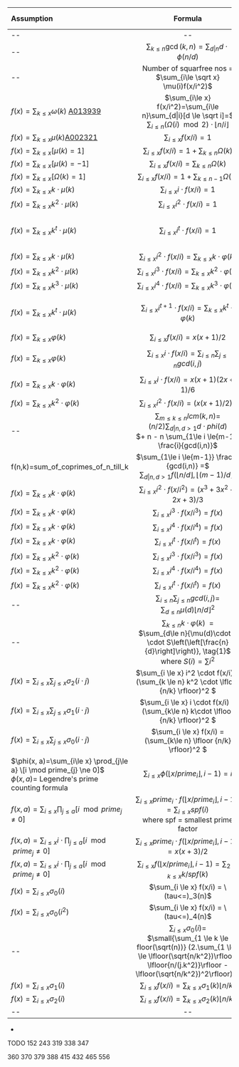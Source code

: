 

| Assumption       | Formula                     | LHS Time  | RHS Time  | LHS Space  | RHS Space|Remarks|
|:-------------    |:---------------------------:| ---------:| ---------:|-----------:|---------:|------:|
| --|--|--|--|--|--|--|
| --|$\sum_{k\le n} \gcd(k,n) = \sum_{d\|n} d\cdot\phi(n/d)$|--|--|--|--|--|
| --|Number of  squarfree nos = $\sum_{i\le \sqrt x} \mu(i)f(x/i^2)$|--|--|--|--|--|
| $f(x)=\sum_{k\le x} \omega(k)$ [A013939](https://oeis.org/A013939) |$\sum_{i\le x} f(x/i^2)=\sum_{i\le n}\sum_{d\|i}[d \le \sqrt i]=$</br>$\sum_{i\le n}(\Omega(i) \mod 2)\cdot \lfloor{n/i}\rfloor$|$O(n^{3/4})$|--|--|--|--|
| $f(x)=\sum_{k\le x} \mu(k)$[A002321](https://oeis.org/A002321)|$\sum_{i\le x} f(x/i)=1$|$O(n^{3/4})$|$O(1)$|--|--|--|
| $f(x)=\sum_{k\le x} [\mu(k)=1]$|$\sum_{i\le x} f(x/i) = 1 + \sum_{k \le n} \Omega(k)$|--|--|--|--|--|
| $f(x)=\sum_{k\le x} [\mu(k)=-1]$|$\sum_{i\le x} f(x/i) = \sum_{k \le n} \Omega(k)$|--|--|--|--|--|
| $f(x)=\sum_{k\le x} [\Omega(k)=1]$|$\sum_{i\le x} f(x/i) = 1 + \sum_{k \le n-1} \Omega(k)$|--|--|--|--|--|
| $f(x)=\sum_{k\le x} k \cdot \mu(k)$|$\sum_{i\le x} i \cdot f(x/i)=1$|$O(n^{3/4})$|$O(1)$|--|--|--|
| $f(x)=\sum_{k\le x} k^2 \cdot \mu(k)$|$\sum_{i\le x} i^2 \cdot f(x/i)=1$|$O(n^{3/4})$|$O(1)$|--|--|--|
| $f(x)=\sum_{k\le x} k^t \cdot \mu(k)$|$\sum_{i\le x} i^t \cdot f(x/i)=1$|$O(n^{3/4})$|$O(1)$|--|--|holds for any arbitary integer $t$|
| $f(x)=\sum_{k\le x} k \cdot \mu(k)$|$\sum_{i\le x} i^2 \cdot f(x/i)=\sum_{k\le x} k\cdot\varphi(k)$|--|--|--|--|--|
| $f(x)=\sum_{k\le x} k^2 \cdot \mu(k)$|$\sum_{i\le x} i^3 \cdot f(x/i)=\sum_{k\le x} k^2\cdot\varphi(k)$|--|--|--|--|--|
| $f(x)=\sum_{k\le x} k^3 \cdot \mu(k)$|$\sum_{i\le x} i^4 \cdot f(x/i)=\sum_{k\le x} k^3\cdot\varphi(k)$|--|--|--|--|--|
| $f(x)=\sum_{k\le x} k^t \cdot \mu(k)$|$\sum_{i\le x} i^{t+1} \cdot f(x/i)=\sum_{k\le x} k^t\cdot\varphi(k)$|--|--|--|--|holds for any arbitary integer $t$|
| $f(x)=\sum_{k\le x} \varphi(k)$|$\sum_{i \le x}f(x/i)=x(x+1)/2$ |$O(n^{3/4})$|$O(1)$|--|--|--|
| $f(x)=\sum_{k\le x} \varphi(k)$|$\sum_{i \le x} i \cdot f(x/i)=\sum_{i\le n}\sum_{j\le n} gcd(i,j)$|$O(n^{3/4})$|--|--|--|[PE 625][GCDEX2][PE351]|
| $f(x)=\sum_{k\le x} k\cdot\varphi(k)$ |$\sum_{i \le x} i \cdot f(x/i)=x(x+1)(2x+1)/6$|$O(n^{3/4})$|$O(1)$|--|--|[PE 448]|
| $f(x)=\sum_{k\le x} k^2\cdot\varphi(k)$|$\sum_{i \le x} i^2 \cdot f(x/i)=(x(x+1)/2)^2$|$O(n^{3/4})$|$O(1)$|--|--|--|
| --|$\sum_{m\le k\le n} lcm(k,n) =$ <br /> $(n/2) \sum_{d\|n, d > 1} d \cdot phi(d)$ <br /> $+ n - n \sum_{1\le i \le{m-1}} \frac{i}{gcd(i,n)}$|--|--|--|--|[ADDLCM]|
| f(n,k)=sum_of_coprimes_of_n_till_k|$\sum_{1\le i \le{m-1}} \frac{i}{gcd(i,n)} =$ <br /> $\sum_{d\|n, d > 1} f(\lfloor {n/d} \rfloor, \lfloor {(m-1)/d} \rfloor)$|--|--|--|--|[ADDLCM]|
| $f(x)=\sum_{k\le x} k\cdot\varphi(k)$|$\sum_{i \le x} i^2 \cdot f(x/i^2)=(x^3+3x^2+2x+3)/3$|$O(n^{3/4})$|$O(1)$|--|--|--|
| $f(x)=\sum_{k\le x} k\cdot\varphi(k)$|$\sum_{i \le x} i^3 \cdot f(x/i^3)=f(x)$|--|--|--|--|--|
| $f(x)=\sum_{k\le x} k\cdot\varphi(k)$|$\sum_{i \le x} i^4 \cdot f(x/i^4)=f(x)$|--|--|--|--|--|
| $f(x)=\sum_{k\le x} k\cdot\varphi(k)$|$\sum_{i \le x} i^t \cdot f(x/i^t)=f(x)$|--|--|--|--|--|
| $f(x)=\sum_{k\le x} k^2\cdot\varphi(k)$|$\sum_{i \le x} i^3 \cdot f(x/i^3)=f(x)$|--|--|--|--|--|
| $f(x)=\sum_{k\le x} k^2\cdot\varphi(k)$|$\sum_{i \le x} i^4 \cdot f(x/i^4)=f(x)$|--|--|--|--|--|
| $f(x)=\sum_{k\le x} k^2\cdot\varphi(k)$|$\sum_{i \le x} i^t \cdot f(x/i^t)=f(x)$|--|--|--|--|--|
| --|$\sum_{i\le n}\sum_{j\le n} gcd(i,j) =$ <br /> $\sum_{d\le n} \mu(d)\lfloor n/d \rfloor ^2$|--|--|--|--|[PE 625][GCDEX2]|
| --|$\sum_{k\le n} k\cdot \varphi(k) \ \ =$ <br /> $\sum_{d\le n}{\mu(d)\cdot d \cdot S\left(\left[\frac{n}{d}\right]\right)}, \tag{1}$  <br /> where $S(i)=\sum i^2$|--|--|--|--|--|
| $f(x)=\sum_{i\le x} \sum_{j\le x} \sigma_2(i\cdot j)$|$\sum_{i \le x} i^2 \cdot f(x/i) = (\sum_{k \le n} k^2 \cdot \lfloor {n/k} \rfloor)^2 $|--|--|--|--|--|
| $f(x)=\sum_{i\le x} \sum_{j\le x} \sigma_1(i\cdot j)$|$\sum_{i \le x} i \cdot f(x/i) = (\sum_{k\le n} k\cdot \lfloor {n/k} \rfloor)^2 $|$O(n^{3/4})$|$O(n^{1/2})$|--|--|[PE 439]|
| $f(x)=\sum_{i\le x} \sum_{j\le x} \sigma_0(i\cdot j)$|$\sum_{i \le x} f(x/i) = (\sum_{k\le n} \lfloor {n/k} \rfloor)^2 $|--|--|--|--|--|--|
| $\phi(x, a)=\sum_{i\le x} \prod_{j\le a} \[i \mod prime_{j} \ne 0]$<br/>$\phi(x,a)=$ Legendre's prime counting formula|$\sum_{i \le x}\phi(\lfloor {x/prime_{i}} \rfloor, i-1) = i$|$O(n^{3/4})$|$O(1)$|--|--|--|
| $f(x, a) = \sum_{i\le x} \prod_{j\le a} [i \mod prime_{j} \ne 0]$|$\sum_{i \le x}  prime_{i} \cdot f(\lfloor {x/prime_{i}} \rfloor, i-1) = \sum_{i \le x} spf(i)$<br/>where spf = smallest prime factor|$O(n^{3/4})$|--|--|--|--|
| $f(x, a) = \sum_{i\le x} i \cdot \prod_{j\le a}[i \mod prime_{j} \ne 0]$|$\sum_{i \le x}  prime_{i} \cdot f(\lfloor {x/prime_{i}} \rfloor, i-1) = x(x+3)/2$|$O(n^{3/4})$|$O(1)$|--|--|--|
| $f(x, a)= \sum_{i\le x} i \cdot \prod_{j\le a} [i \mod prime_{j} \ne 0]$|$\sum_{i \le x} f(\lfloor {x/prime_{i}} \rfloor, i-1) = \sum_{2 \le k \le x} k/spf(k)$|--|--|--|--|--|
| $f(x)=\sum_{i\le x} \sigma_0(i)$|$\sum_{i \le x} f(x/i) = \(tau<=)_3(n)$|$O(n^{3/4})$|$O(n^{1/4})$|--|--|--|
| $f(x)=\sum_{i\le x} \sigma_0(i^2)$|$\sum_{i \le x} f(x/i) = \(tau<=)_4(n)$|$O(n^{3/4})$|$O(n^{1/4})$|--|--|--|
| --|$\sum_{i\le x} \sigma_0(i)=$<br />$\small{\sum_{1 \le k \le floor(\sqrt(n))} (2.\sum_{1 \le j \le \lfloor(\sqrt{n/k^2})\rfloor} \lfloor{n/(j.k^2)}\rfloor - \lfloor(\sqrt{n/k^2})^2\rfloor)}$|--|--|--|--|--|
| $f(x)=\sum_{i\le x} \sigma_1(i)$|$\sum_{i\le x} f(x/i)= \sum_{k\le x}\sigma_1(k)\lfloor{n/k}\rfloor$|--|--|--|--|--|
| $f(x)=\sum_{i\le x} \sigma_2(i)$|$\sum_{i\le x} f(x/i)= \sum_{k\le x}\sigma_2(k)\lfloor{n/k}\rfloor$|--|--|--|--|--|
| --|--|--|--|--|--|--|

-  
TODO
152
243
319
338
347

360
370
379
388
415
432
465
556

